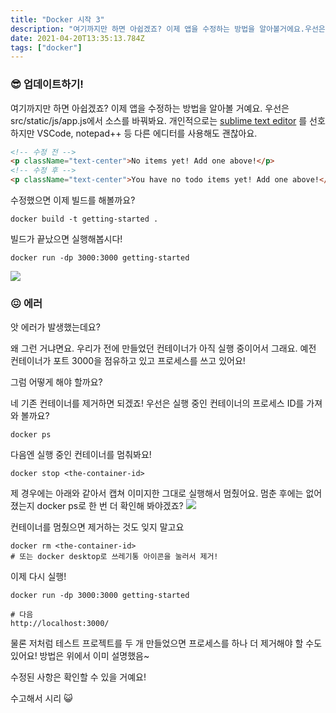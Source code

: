 ```yaml
---
title: "Docker 시작 3"
description: "여기까지만 하면 아쉽겠죠? 이제 앱을 수정하는 방법을 알아볼거에요.우선은 src/static/js/app.js에서 소스를 바꿔봐요. 개인적으로는 sublime text editor 를 선호하지만 VSCode, notepad++ 등 다른 에디터를 사용해도 괜찮아요. 수정"
date: 2021-04-20T13:35:13.784Z
tags: ["docker"]
---
```

### 😎 업데이트하기!
여기까지만 하면 아쉽겠죠? 이제 앱을 수정하는 방법을 알아볼 거예요.
우선은 src/static/js/app.js에서 소스를 바꿔봐요. 개인적으로는 [sublime text editor](https://www.sublimetext.com/3) 를 선호하지만 VSCode, notepad++ 등 다른 에디터를 사용해도 괜찮아요. 
```html
<!-- 수정 전 -->
<p className="text-center">No items yet! Add one above!</p>
<!-- 수정 후 -->
<p className="text-center">You have no todo items yet! Add one above!</p>
```

수정했으면 이제 빌드를 해볼까요?
```
docker build -t getting-started .
```
빌드가 끝났으면 실행해봅시다! 
```
docker run -dp 3000:3000 getting-started
```
![](/images/8002d255-74eb-45a6-a500-67349434733f-image.png)
### 😖 에러
앗 에러가 발생했는데요?

왜 그런 거냐면요.
우리가 전에 만들었던 컨테이너가 아직 실행 중이어서 그래요. 
예전 컨테이너가 포트 3000을 점유하고 있고 프로세스를 쓰고 있어요! 

그럼 어떻게 해야 할까요?

네 기존 컨테이너를 제거하면 되겠죠!
우선은 실행 중인 컨테이너의 프로세스 ID를 가져와 볼까요?
```
docker ps
```
다음엔 실행 중인 컨테이너를 멈춰봐요!
```
docker stop <the-container-id>
```
제 경우에는 아래와 같아서 캡쳐 이미지한 그대로 실행해서 멈췄어요. 멈춘 후에는 없어졌는지 docker ps로 한 번 더 확인해 봐야겠죠?
![](/images/bd9b95d7-a69c-4da3-954a-e988d55f6e02-image.png)
 
컨테이너를 멈췄으면 제거하는 것도 잊지 말고요
```
docker rm <the-container-id>
# 또는 docker desktop로 쓰레기통 아이콘을 눌러서 제거! 
```

이제 다시 실행!
```
docker run -dp 3000:3000 getting-started

# 다음
http://localhost:3000/
```

물론 저처럼 테스트 프로젝트를 두 개 만들었으면 프로세스를 하나 더 제거해야 할 수도 있어요! 방법은 위에서 이미 설명했음~

수정된 사항은 확인할 수 있을 거예요!

수고해서 시리 😺